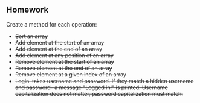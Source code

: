 ﻿## Homework
Create a method for each operation:

- ~~Sort an array~~
- ~~Add element at the start of an array~~
- ~~Add element at the end of an array~~
- ~~Add element at any position of an array~~
- ~~Remove element at the start of an array~~
- ~~Remove element at the end of an array~~
- ~~Remove element at a given index of an array~~
- ~~Login: takes username and password. If they match a hidden username and password- a message "Logged in!" is printed. Username capitalization does not matter, password capitalization must match.~~